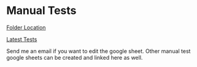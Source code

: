 # Manual Tests

[Folder Location](https://github.com/petekeller2/epilogue-starter-kit/blob/master/test/manualTests)

[Latest Tests](https://docs.google.com/spreadsheets/d/1sf5eOwkzhFt58cT0WyJ5_Y99Vbl9XC-OZ4DYFnI6NxE/edit?usp=sharing)

Send me an email if you want to edit the google sheet. Other
manual test google sheets can be created and linked here as well.